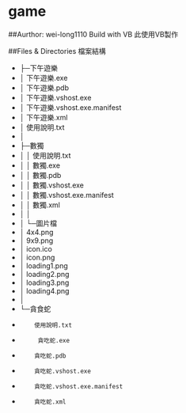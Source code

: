 # game
##Aurthor: wei-long1110
Build with VB
此使用VB製作

##Files & Directories 檔案結構

- ├─下午遊樂
- │      下午遊樂.exe
- │      下午遊樂.pdb
- │      下午遊樂.vshost.exe
- │      下午遊樂.vshost.exe.manifest
- │      下午遊樂.xml
- │      使用說明.txt
- │
- ├─數獨
- │  │  使用說明.txt
- │  │  數獨.exe
- │  │  數獨.pdb
- │  │  數獨.vshost.exe
- │  │  數獨.vshost.exe.manifest
- │  │  數獨.xml
- │  │
- │  └─圖片檔
- │          4x4.png
- │          9x9.png
- │          icon.ico
- │          icon.png
- │          loading1.png
- │          loading2.png
- │          loading3.png
- │          loading4.png
- │
- └─貪食蛇
-         使用說明.txt
-          貪吃蛇.exe
-         貪吃蛇.pdb
-         貪吃蛇.vshost.exe
-         貪吃蛇.vshost.exe.manifest
-         貪吃蛇.xml
